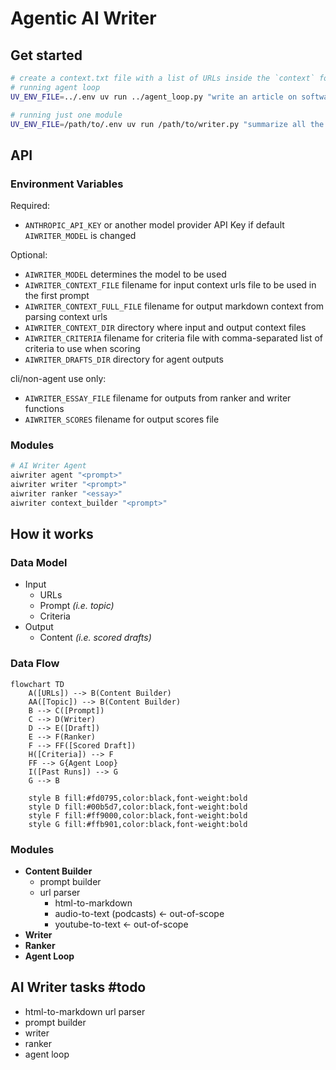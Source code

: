 # Agentic AI Writer

## Get started
``` sh
# create a context.txt file with a list of URLs inside the `context` folder, set ANTHROPIC_API_KEY
# running agent loop
UV_ENV_FILE=../.env uv run ../agent_loop.py "write an article on software engineering management extracting the absolute best insights from this text. be concise. you are a senior cracked software engineer whose reputation is widely admired online"

# running just one module
UV_ENV_FILE=/path/to/.env uv run /path/to/writer.py "summarize all the context and list bullet points with your best insights"
```

## API

### Environment Variables
Required:
- `ANTHROPIC_API_KEY` or another model provider API Key if default `AIWRITER_MODEL` is changed

Optional:
- `AIWRITER_MODEL` determines the model to be used
- `AIWRITER_CONTEXT_FILE` filename for input context urls file to be used in the first prompt
- `AIWRITER_CONTEXT_FULL_FILE` filename for output markdown context from parsing context urls
- `AIWRITER_CONTEXT_DIR` directory where input and output context files
- `AIWRITER_CRITERIA` filename for criteria file with comma-separated list of criteria to use when scoring
- `AIWRITER_DRAFTS_DIR` directory for agent outputs

cli/non-agent use only:
- `AIWRITER_ESSAY_FILE` filename for outputs from ranker and writer functions
- `AIWRITER_SCORES` filename for output scores file

### Modules
```sh
# AI Writer Agent
aiwriter agent "<prompt>"
aiwriter writer "<prompt>"
aiwriter ranker "<essay>"
aiwriter context_builder "<prompt>"
```

## How it works

### Data Model
- Input
  - URLs
  - Prompt *(i.e. topic)*
  - Criteria
- Output
  - Content *(i.e. scored drafts)*

### Data Flow
```mermaid
flowchart TD
    A([URLs]) --> B(Content Builder)
    AA([Topic]) --> B(Content Builder)
    B --> C([Prompt])
    C --> D(Writer)
    D --> E([Draft])
    E --> F(Ranker)
    F --> FF([Scored Draft])
    H([Criteria]) --> F
    FF --> G{Agent Loop}
    I([Past Runs]) --> G
    G --> B

    style B fill:#fd0795,color:black,font-weight:bold
    style D fill:#00b5d7,color:black,font-weight:bold
    style F fill:#ff9000,color:black,font-weight:bold
    style G fill:#ffb901,color:black,font-weight:bold
```

### Modules
- **Content Builder**
  - prompt builder
  - url parser
    - html-to-markdown
    - audio-to-text (podcasts) <- out-of-scope
    - youtube-to-text <- out-of-scope
- **Writer**
- **Ranker**
- **Agent Loop**

## AI Writer tasks #todo
- html-to-markdown url parser
- prompt builder
- writer
- ranker
- agent loop
